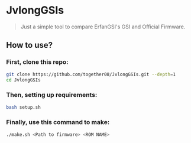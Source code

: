 # JvlongGSIs

> Just a simple tool to compare ErfanGSI's GSI and Official Firmware. 

## How to use?

### First, clone this repo:

```bash
git clone https://github.com/together08/JvlongGSIs.git --depth=1
cd JvlongGSIs
```

### Then, setting up requirements:

```bash
bash setup.sh
```

### Finally, use this command to make:

```bash
./make.sh <Path to firmware> <ROM NAME>
```